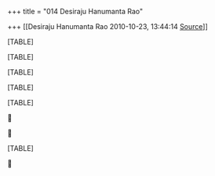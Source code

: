+++
title = "014 Desiraju Hanumanta Rao"

+++
[[Desiraju Hanumanta Rao	2010-10-23, 13:44:14 [Source](https://groups.google.com/g/samskrita/c/foDAE7fQS9A)]]



[TABLE]

[TABLE]

[TABLE]

[TABLE]

[TABLE]





[TABLE]



